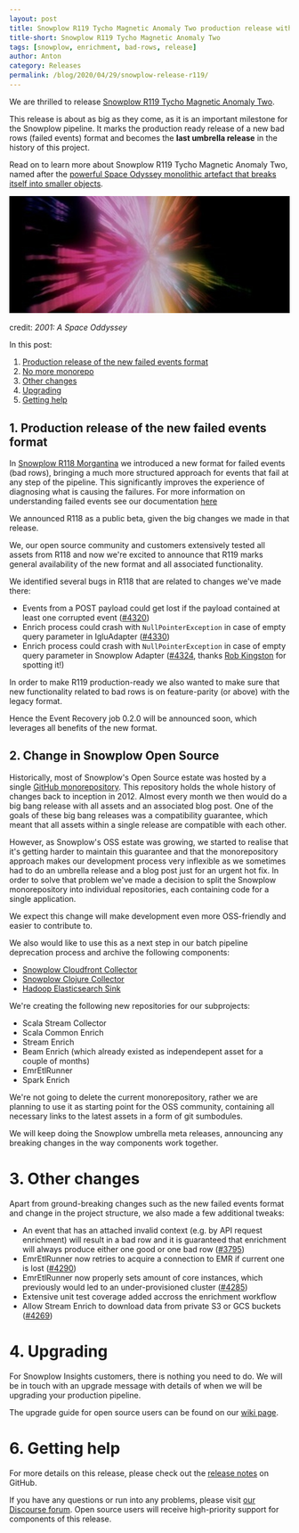 ```yaml
---
layout: post
title: Snowplow R119 Tycho Magnetic Anomaly Two production release with new bad row format 
title-short: Snowplow R119 Tycho Magnetic Anomaly Two
tags: [snowplow, enrichment, bad-rows, release]
author: Anton
category: Releases
permalink: /blog/2020/04/29/snowplow-release-r119/
---
```


We are thrilled to release [Snowplow R119 Tycho Magnetic Anomaly Two][snowplow-release].

This release is about as big as they come, as it is an important milestone for the Snowplow pipeline. It marks the production ready release of a new bad rows (failed events) format and becomes the **last umbrella release** in the history of this project.

Read on to learn more about Snowplow R119 Tycho Magnetic Anomaly Two, named after the [powerful Space Odyssey monolithic artefact that breaks itself into smaller objects][tma2].

![tma2-img][tma2-img]

credit: _2001: A Space Oddyssey_

In this post:

1. [Production release of the new failed events format](#badrows-ga)
2. [No more monorepo](#monorepo)
3. [Other changes](#other)
4. [Upgrading](#upgrading)
5. [Getting help](#help)

<h2 id="badrows-ga">1. Production release of the new failed events format</h2>

In [Snowplow R118 Morgantina][r118-post] we introduced a new format for failed events (bad rows), bringing a much more structured approach for events that fail at any step of the pipeline. This significantly improves the experience of diagnosing what is causing the failures. For more information on understanding failed events see our documentation [here][fe-docs]

We announced R118 as a public beta, given the big changes we made in that release.

We, our open source community and customers extensively tested all assets from R118 and now we're excited to announce that R119 marks general availability of the new format and all associated functionality.

We identified several bugs in R118 that are related to changes we've made there:

* Events from a POST payload could get lost if the payload contained at least one corrupted event ([#4320][issue-4320])
* Enrich process could crash with `NullPointerException` in case of empty query parameter in IgluAdapter ([#4330][issue-4320])
* Enrich process could crash with `NullPointerException` in case of empty query parameter in Snowplow Adapter ([#4324][issue-4324], thanks [Rob Kingston][robkingston] for spotting it!)

In order to make R119 production-ready we also wanted to make sure that new functionality related to bad rows is on feature-parity (or above) with the legacy format.

Hence the Event Recovery job 0.2.0 will be announced soon, which leverages all benefits of the new format.

<h2 id="monorepo">2. Change in Snowplow Open Source</h2>

Historically, most of Snowplow's Open Source estate was hosted by a single [GitHub monorepository][monorepo].
This repository holds the whole history of changes back to inception in 2012.
Almost every month we then would do a big bang release with all assets and an associated blog post.
One of the goals of these big bang releases was a compatibility guarantee, which meant that all assets within a single release are compatible with each other.

However, as Snowplow's OSS estate was growing, we started to realise that it's getting harder to maintain this guarantee and that the monorepository approach makes our development process very inflexible as we sometimes had to do an umbrella release and a blog post just for an urgent hot fix.
In order to solve that problem we've made a decision to split the Snowplow monorepository into individual repositories, each containing code for a single application.

We expect this change will make development even more OSS-friendly and easier to contribute to.

We also would like to use this as a next step in our batch pipeline deprecation process and archive the following components:

* [Snowplow Cloudfront Collector][clojure]
* [Snowplow Clojure Collector][clojure]
* [Hadoop Elasticsearch Sink][hadoop]

We're creating the following new repositories for our subprojects:

* Scala Stream Collector
* Scala Common Enrich
* Stream Enrich
* Beam Enrich (which already existed as independepent asset for a couple of months)
* EmrEtlRunner
* Spark Enrich

We're not going to delete the current monorepository, rather we are planning to use it as starting point for the OSS community, containing all necessary links to the latest assets in a form of git sumbodules.

We will keep doing the Snowplow umbrella meta releases, announcing any breaking changes in the way components work together.

<h1 id="other">3. Other changes</h1>

Apart from ground-breaking changes such as the new failed events format and change in the project structure, we also made a few additional tweaks: 

* An event that has an attached invalid context (e.g. by API request enrichment) will result in a bad row and it is guaranteed that enrichment will always produce either one good or one bad row ([#3795][issue-3795])
* EmrEtlRunner now retries to acquire a connection to EMR if current one is lost ([#4290][issue-4290])
* EmrEtlRunner now properly sets amount of core instances, which previously would led to an under-provisioned cluster ([#4285][issue-4285])
* Extensive unit test coverage added accross the enrichment workflow
* Allow Stream Enrich to download data from private S3 or GCS buckets ([#4269][issue-4269])

<h1 id="upgrading">4. Upgrading</h1>
For Snowplow Insights customers, there is nothing you need to do. We will be in touch with an upgrade message with details of when we will be upgrading your production pipeline.

The upgrade guide for open source users can be found on our [wiki page](https://github.com/snowplow/snowplow/wiki/Upgrade-Guide#r119).


<h1 id="help">6. Getting help</h1>

For more details on this release, please check out the [release notes][snowplow-release] on GitHub.

If you have any questions or run into any problems, please visit [our Discourse forum][discourse]. Open source users will receive high-priority support for components of this release.

[snowplow-release]: https://github.com/snowplow/snowplow/releases/r119-tycho-magnetic-anamoly-two
[fe-docs]: https://docs.snowplowanalytics.com/docs/managing-data-quality/understanding-failed-events/
[r118-post]: https://snowplowanalytics.com/blog/2020/01/16/snowplow-release-r118-badrows/
[failed-events-docs]: https://docs.snowplowanalytics.com/docs/managing-data-quality/understanding-failed-events/
[discourse]: http://discourse.snowplowanalytics.com/
[clojure]: https://discourse.snowplowanalytics.com/t/deprecation-notice-clojure-collector-and-spark-enrich/3443
[hadoop]: https://discourse.snowplowanalytics.com/t/migrating-the-snowplow-batch-jobs-from-scalding-to-spark/492

[issue-4320]: https://github.com/snowplow/snowplow/issues/4320
[issue-4324]: https://github.com/snowplow/snowplow/issues/4324
[issue-4330]: https://github.com/snowplow/snowplow/issues/4330
[issue-3795]: https://github.com/snowplow/snowplow/issues/3795
[issue-4290]: https://github.com/snowplow/snowplow/issues/4290
[issue-4285]: https://github.com/snowplow/snowplow/issues/4285
[issue-4269]: https://github.com/snowplow/snowplow/issues/4269
[robkingston]: https://twitter.com/robkingston

[monorepo]: https://github.com/snowplow/snowplow

[tma2]: https://2001.fandom.com/wiki/Jovian_Monolith
[tma2-img]: /assets/img/blog/2020/04/tma2.jpg
